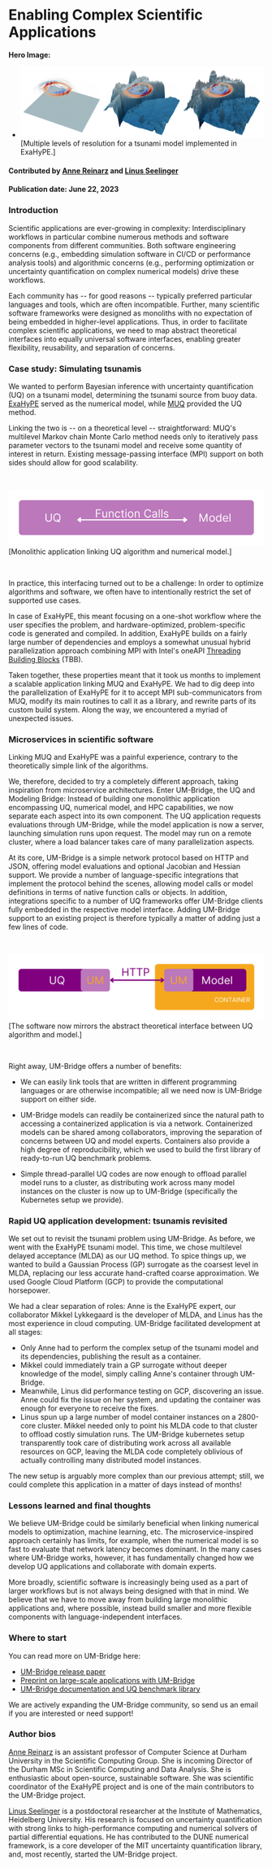 # Enabling Complex Scientific Applications

**Hero Image:**

 - <img src='../../images/sci-workflows-2.png' />[Multiple levels of resolution for a tsunami model implemented in ExaHyPE.]

#### Contributed by [Anne Reinarz](https://github.com/annereinarz) and [Linus Seelinger](https://github.com/linusseelinger/)

#### Publication date: June 22, 2023

### Introduction

Scientific applications are ever-growing in complexity: Interdisciplinary workflows in particular combine numerous methods and software components from different communities. Both software engineering concerns (e.g., embedding simulation software in CI/CD or performance analysis tools) and algorithmic concerns (e.g., performing optimization or uncertainty quantification on complex numerical models) drive these workflows. 

Each community has -- for good reasons -- typically preferred particular languages and tools, which are often incompatible. Further, many scientific software frameworks were designed as monoliths with no expectation of being embedded in higher-level applications. Thus, in order to facilitate complex scientific applications, we need to map abstract theoretical interfaces into equally universal software interfaces, enabling greater flexibility, reusability, and separation of concerns.

### Case study: Simulating tsunamis

We wanted to perform Bayesian inference with uncertainty quantification (UQ) on a tsunami model, determining the tsunami source from buoy data. [ExaHyPE](https://doi.org/10.1016/j.cpc.2020.107251) served as the numerical model, while [MUQ](https://mituq.bitbucket.io/source/_site/index.html) provided the UQ method.

Linking the two is -- on a theoretical level -- straightforward: MUQ's multilevel Markov chain Monte Carlo method needs only to iteratively pass parameter vectors to the tsunami model and receive some quantity of interest in return. Existing message-passing interface (MPI) support on both sides should allow for good scalability.

<br> 

<img src='../../images/sci-workflows-3.png' class='page lightbox' />[Monolithic application linking UQ algorithm and numerical model.]

<br>

In practice, this interfacing turned out to be a challenge: In order to optimize algorithms and software, we often have to intentionally restrict the set of supported use cases.

In case of ExaHyPE, this meant focusing on a one-shot workflow where the user specifies the problem, and hardware-optimized, problem-specific code is generated and compiled. In addition, ExaHyPE builds on a fairly large number of dependencies and employs a somewhat unusual hybrid parallelization approach combining MPI with Intel's oneAPI [Threading Building Blocks](https://en.wikipedia.org/wiki/Threading_Building_Blocks) (TBB).

Taken together, these properties meant that it took us months to implement a scalable application linking MUQ and ExaHyPE. We had to dig deep into the parallelization of ExaHyPE for it to accept MPI sub-communicators from MUQ, modify its main routines to call it as a library, and rewrite parts of its custom build system. Along the way, we encountered a myriad of unexpected issues.

### Microservices in scientific software

Linking MUQ and ExaHyPE was a painful experience, contrary to the theoretically simple link of the algorithms.

We, therefore, decided to try a completely different approach, taking inspiration from microservice architectures. Enter UM-Bridge, the UQ and Modeling Bridge: Instead of building one monolithic application encompassing UQ, numerical model, and HPC capabilities, we now separate each aspect into its own component. The UQ application requests evaluations through UM-Bridge, while the model application is now a server, launching simulation runs upon request. The model may run on a remote cluster, where a load balancer takes care of many parallelization aspects.

At its core, UM-Bridge is a simple network protocol based on HTTP and JSON, offering model evaluations and optional Jacobian and Hessian support. We provide a number of language-specific integrations that implement the protocol behind the scenes, allowing model calls or model definitions in terms of native function calls or objects. In addition, integrations specific to a number of UQ frameworks offer UM-Bridge clients fully embedded in the respective model interface. Adding UM-Bridge support to an existing project is therefore typically a matter of adding just a few lines of code.

<br> 

<img src='../../images/sci-workflows-4.png' class='page lightbox' />[The software now mirrors the abstract theoretical interface between UQ algorithm and model.]

<br>

Right away, UM-Bridge offers a number of benefits:

* We can easily link tools that are written in different programming languages or are otherwise incompatible; all we need now is UM-Bridge support on either side.

* UM-Bridge models can readily be containerized since the natural path to accessing a containerized application is via a network. Containerized models can be shared among collaborators, improving the separation of concerns between UQ and model experts. Containers also provide a high degree of reproducibility, which we used to build the first library of ready-to-run UQ benchmark problems.

* Simple thread-parallel UQ codes are now enough to offload parallel model runs to a cluster, as distributing work across many model instances on the cluster is now up to UM-Bridge (specifically the Kubernetes setup we provide).

### Rapid UQ application development: tsunamis revisited

We set out to revisit the tsunami problem using UM-Bridge. As before, we went with the ExaHyPE tsunami model. This time, we chose multilevel delayed acceptance (MLDA) as our UQ method. To spice things up, we wanted to build a Gaussian Process (GP) surrogate as the coarsest level in MLDA, replacing our less accurate hand-crafted coarse approximation. We used Google Cloud Platform (GCP) to provide the computational horsepower.

We had a clear separation of roles: Anne is the ExaHyPE expert, our collaborator Mikkel Lykkegaard is the developer of MLDA, and Linus has the most experience in cloud computing. UM-Bridge facilitated development at all stages:

* Only Anne had to perform the complex setup of the tsunami model and its dependencies, publishing the result as a container.
* Mikkel could immediately train a GP surrogate without deeper knowledge of the model, simply calling Anne's container through UM-Bridge.
* Meanwhile, Linus did performance testing on GCP, discovering an issue. Anne could fix the issue on her system, and updating the container was enough for everyone to receive the fixes.
* Linus spun up a large number of model container instances on a 2800-core cluster. Mikkel needed only to point his MLDA code to that cluster to offload costly simulation runs. The UM-Bridge kubernetes setup transparently took care of distributing work across all available resources on GCP, leaving the MLDA code completely oblivious of actually controlling many distributed model instances.

The new setup is arguably more complex than our previous attempt; still, we could complete this application in a matter of days instead of months!

### Lessons learned and final thoughts

We believe UM-Bridge could be similarly beneficial when linking numerical models to optimization, machine learning, etc. The microservice-inspired approach certainly has limits, for example, when the numerical model is so fast to evaluate that network latency becomes dominant. In the many cases where UM-Bridge works, however, it has fundamentally changed how we develop UQ applications and collaborate with domain experts.

More broadly, scientific software is increasingly being used as a part of larger workflows but is not always being designed with that in mind. We believe that we have to move away from building large monolithic applications and, where possible, instead build smaller and more flexible components with language-independent interfaces.

### Where to start

You can read more on UM-Bridge here:

- [UM-Bridge release paper](https://raw.githubusercontent.com/openjournals/joss-papers/joss.04748/joss.04748/10.21105.joss.04748.pdf)
- [Preprint on large-scale applications with UM-Bridge](https://arxiv.org/abs/2304.14087)
- [UM-Bridge documentation and UQ benchmark library](https://um-bridge-benchmarks.readthedocs.io/en/docs/)

We are actively expanding the UM-Bridge community, so send us an email if you are interested or need support!

### Author bios

[Anne Reinarz](https://annereinarz.github.io) is an assistant professor of Computer Science at Durham University in the Scientific Computing Group. She is incoming Director of the Durham MSc in Scientific Computing and Data Analysis. She is enthusiastic about open-source, sustainable software. She was scientific coordinator of the ExaHyPE project and is one of the main contributors to the UM-Bridge project.

[Linus Seelinger](https://linusseelinger.de) is a postdoctoral researcher at the Institute of Mathematics, Heidelberg University. His research is focused on uncertainty quantification with strong links to high-performance computing and numerical solvers of partial differential equations. He has contributed to the DUNE numerical framework, is a core developer of the MIT uncertainty quantification library, and, most recently, started the UM-Bridge project.

<!---
Publish: yes
Topics: design, software interoperability
--->
